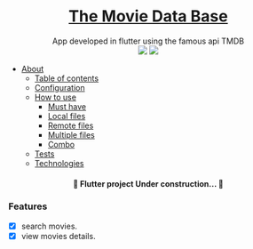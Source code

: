 <h1 align = "center">
  <a href="https://github.com/eagoncalves/tmdb_flutter">The Movie Data Base</a>
</h1>

<p align="center">App developed in flutter using the famous api TMDB</a>

<br>
<img src="https://img.shields.io/static/v1?label=TMDB&message=Flutter&color=7159c1&style=for-the-badge&logo=ghost"/>
<img src="https://img.shields.io/github/issues/eagoncalves/tmdb_flutter"/>


* [About](#about)
   * [Table of contents](#table-of-contents)
   * [Configuration](#configuration)
   * [How to use](#how-to-use)
      * [Must have](#must-have)
      * [Local files](#local-files)
      * [Remote files](#remote-files)
      * [Multiple files](#multiple-files)
      * [Combo](#combo)
   * [Tests](#tests)
   * [Technologies](#technologies)

<h4 align="center"> 
	🚧  Flutter project Under construction...  🚧
</h4>

### Features
- [x] search movies.
- [x] view movies details.
